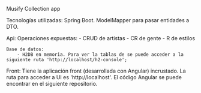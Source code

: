 Musify Collection app

Tecnologías utilizadas:
    Spring Boot.
    ModelMapper para pasar entidades a DTO.


Api:
    Operaciones expuestas:
        - CRUD de artistas
        - CR de gente
        - R de estilos

    Base de datos:
        - H2DB en memoria. Para ver la tablas de se puede acceder a la siguiente ruta 'http://localhost/h2-console';

Front:
    Tiene la aplicación front (desarrollada con Angular) incrustado. La ruta para acceder a UI es 'http://localhost'.
    El código Angular se puede encontrar en el siguiente repositorio.

